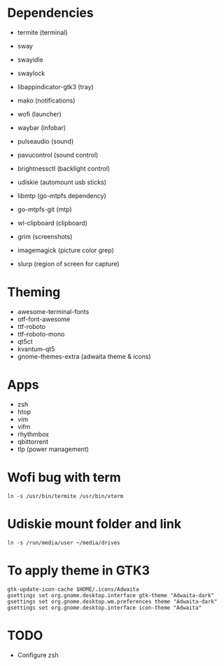 # Dependencies
* termite (terminal)
* sway
* swayidle
* swaylock
* libappindicator-gtk3 (tray)
* mako (notifications)
* wofi (launcher)
* waybar (infobar)
* pulseaudio (sound)
* pavucontrol (sound control)
* brightnessctl (backlight control)
* udiskie (automount usb sticks)
* libmtp (go-mtpfs dependency)
* go-mtpfs-git (mtp)
* wl-clipboard (clipboard)

* grim (screenshots)
* imagemagick (picture color grep)
* slurp (region of screen for capture)

# Theming
* awesome-terminal-fonts
* otf-font-awesome
* ttf-roboto
* ttf-roboto-mono
* qt5ct
* kvantum-qt5
* gnome-themes-extra (adwaita theme & icons)

# Apps
* zsh
* htop 
* vim
* vifm
* rhythmbox
* qbittorrent
* tlp (power management)

# Wofi bug with term
```
ln -s /usr/bin/termite /usr/bin/xterm
```
# Udiskie mount folder and link
```
ln -s /run/media/user ~/media/drives
```

# To apply theme in GTK3
```
gtk-update-icon-cache $HOME/.icons/Adwaita
gsettings set org.gnome.desktop.interface gtk-theme "Adwaita-dark"
gsettings set org.gnome.desktop.wm.preferences theme "Adwaita-dark"
gsettings set org.gnome.desktop.interface icon-theme "Adwaita"
```

# TODO
* Configure zsh

